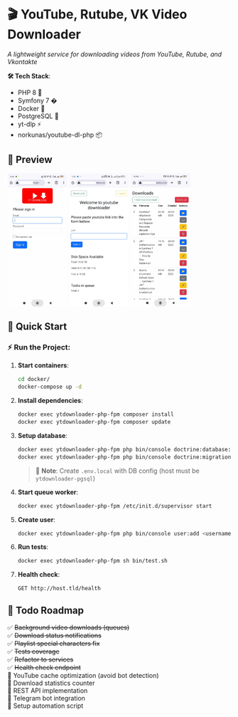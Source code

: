 # 🎬 YouTube, Rutube, VK Video Downloader  

*A lightweight service for downloading videos from YouTube, Rutube, and Vkontakte*  

**🛠 Tech Stack**:  
- PHP 8 🐘  
- Symfony 7 �  
- Docker 🐳  
- PostgreSQL 🐘  
- yt-dlp ⚡  
- norkunas/youtube-dl-php 📦  

## 📸 Preview  
<img src="documentation/readme-img/1.jpg" alt="Login page" height="300"> <img src="documentation/readme-img/2.jpg" alt="Login page" height="300"> <img src="documentation/readme-img/3.jpg" alt="Login page" height="300">  

## 🚀 Quick Start  

### ⚡ Run the Project:  
1. **Start containers**:  
   ```bash
   cd docker/
   docker-compose up -d
   ```

2. **Install dependencies**:  
   ```bash
   docker exec ytdownloader-php-fpm composer install
   docker exec ytdownloader-php-fpm composer update
   ```

3. **Setup database**:  
   ```bash
   docker exec ytdownloader-php-fpm php bin/console doctrine:database:create --if-not-exists
   docker exec ytdownloader-php-fpm php bin/console doctrine:migrations:migrate
   ```
   > 📝 **Note**: Create `.env.local` with DB config (host must be `ytdownloader-pgsql`)

4. **Start queue worker**:  
   ```bash
   docker exec ytdownloader-php-fpm /etc/init.d/supervisor start
   ```

5. **Create user**:  
   ```bash
   docker exec ytdownloader-php-fpm php bin/console user:add <username>
   ```

6. **Run tests**:  
   ```bash
   docker exec ytdownloader-php-fpm sh bin/test.sh
   ```

7. **Health check**:  
   ```
   GET http://host.tld/health
   ```

## 📝 Todo Roadmap  

✅ ~~Background video downloads (queues)~~  
✅ ~~Download status notifications~~  
✅ ~~Playlist special characters fix~~  
✅ ~~Tests coverage~~  
✅ ~~Refactor to services~~  
✅ ~~Health check endpoint~~  
🔳 YouTube cache optimization (avoid bot detection)  
🔳 Download statistics counter  
🔳 REST API implementation  
🔳 Telegram bot integration  
🔳 Setup automation script  
